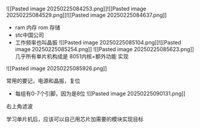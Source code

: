 ![[Pasted image 20250225084253.png]]![[Pasted image 20250225084529.png]]![[Pasted image 20250225084637.png]]

- ram 内存 rom 存储
- stc中国公司
- 工作频率也叫晶振
![[Pasted image 20250225085104.png]]![[Pasted image 20250225085254.png]]
![[Pasted image 20250225085623.png]]
几乎所有单片机构成是  8051内核+额外功能  实现

![[Pasted image 20250225085926.png]]

常用的要记，电源和晶振，复位
- 每组有0-7个引脚，因为是8位
![[Pasted image 20250225090131.png]]

右上角滤波

学习单片机后，应该可以自己用芯片加需要的模块实现目标